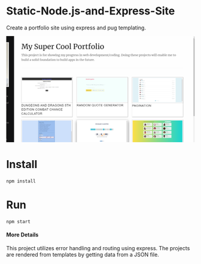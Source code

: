 # Static-Node.js-and-Express-Site

Create a portfolio site using express and pug templating.

![](readme-pics/project-layouts.png)

# Install
```
npm install
```

# Run
```
npm start
```


#### More Details

This project utilizes error handling and routing using express. The projects are rendered from templates by getting data from a JSON file.
